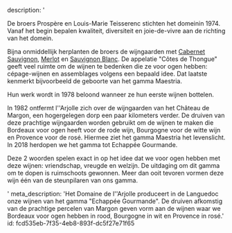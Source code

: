description: '<p>De broers Prospère en Louis-Marie Teisserenc stichten het domeinin 1974. Vanaf het begin bepalen kwaliteit, diversiteit en joie-de-vivre aan de richting van het domein.</p><p>Bijna onmiddellijk herplanten de broers de wijngaarden met <a href="/nl/grape/cabernet-sauvignon">Cabernet Sauvignon</a>, <a href="/n/grape/merlot">Merlot</a> en <a href="/nl/grape/sauvignon-blanc">Sauvignon Blanc</a>. De appelatie "Côtes de Thongue" geeft veel ruimte om de wijnen te bedenken die ze voor ogen hebben: cépage-wijnen en assemblages volgens een bepaald idee. Dat laatste kenmerkt bijvoorbeeld de geboorte van het gamma Maestria.</p><p>Hun werk wordt in 1978 beloond wanneer ze hun eerste wijnen bottelen.</p><p>In 1982 ontfermt l''Arjolle zich over de wijngaarden van het Château de Margon, een hogergelegen dorp een paar kilometers verder. De druiven van deze prachtige wijngaarden worden gebruikt om de wijnen te maken die Bordeaux voor ogen heeft voor de rode wijn, Bourgogne voor de witte wijn en Provence voor de rosé. Hiermee ziet het gamma Maestria het levenslicht. In 2018 herdopen we het gamma tot Echappée Gourmande.</p><p>Deze 2 woorden spelen exact in op het idee dat we voor ogen hebben met deze wijnen: vriendschap, vreugde en welzijn. De uitdaging om dit gamma om te dopen is ruimschoots gewonnen. Meer dan ooit tevoren vormen deze wijn één van de steunpilaren van ons gamma.</p>'
meta_description: 'Het Domaine de l''Arjolle produceert in de Languedoc onze wijnen van het gamma "Echappée Gourmande". De druiven afkomstig van de prachtige percelen van Margon geven vorm aan de wijnen waar we Bordeaux voor ogen hebben in rood, Bourgogne in wit en Provence in rosé.'
id: fcd535eb-7f35-4eb8-893f-dc5f27e71f65
